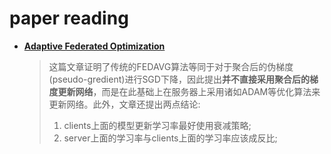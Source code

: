 # paper reading
- **[Adaptive Federated Optimization](https://arxiv.org/pdf/2003.00295.pdf)**
  >这篇文章证明了传统的FEDAVG算法等同于对于聚合后的伪梯度(pseudo-gredient)进行SGD下降，因此提出**并不直接采用聚合后的梯度更新网络**，而是在此基础上在服务器上采用诸如ADAM等优化算法来更新网络。此外，文章还提出两点结论:  
  >1. clients上面的模型更新学习率最好使用衰减策略;  
  >2. server上面的学习率与clients上面的学习率应该成反比; 